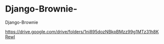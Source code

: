 # Django-Brownie-
Django-Brownie

https://drive.google.com/drive/folders/1ni895dozNBkpBMzz99g1MTz31h8KRewI
